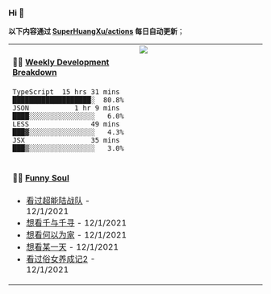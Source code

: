
### Hi 👋

**以下内容通过 <a href="https://github.com/SuperHuangXu/SuperHuangXu/actions" target="_blank">SuperHuangXu/actions</a> 每日自动更新**；

<table width="800px">
<tr>
<td valign="top" width="50%">

#### 🏊‍♂️ <a href="https://gist.github.com/SuperHuangXu/d3e32e70ad1d22b5a3c5e8fc3c67dcc5" target="_blank">Weekly Development Breakdown</a>

```text
TypeScript  15 hrs 31 mins  ███████████████████░  80.8%
JSON           1 hr 9 mins  ████░░░░░░░░░░░░░░░░   6.0%
LESS               49 mins  ███▓░░░░░░░░░░░░░░░░   4.3%
JSX                35 mins  ███▒░░░░░░░░░░░░░░░░   3.0%
```

</td>
<td valign="top" width="50%">
<a href="https://github.com/SuperHuangXu">
  <img align="center" src="https://github-readme-stats.vercel.app/api/top-langs/?username=SuperHuangXu&layout=compact&theme=radical" />
</a>
</td>
</tr>
<tr>
<td valign="top" width="50%">

#### 🤾‍♂️ <a href="https://www.douban.com/people/135404786/" target="_blank">Funny Soul</a>

* <a href='http://movie.douban.com/subject/11026735/' target='_blank'>看过超能陆战队</a> - 12/1/2021
* <a href='http://movie.douban.com/subject/1291561/' target='_blank'>想看千与千寻</a> - 12/1/2021
* <a href='http://movie.douban.com/subject/30170448/' target='_blank'>想看何以为家</a> - 12/1/2021
* <a href='http://movie.douban.com/subject/35312901/' target='_blank'>想看某一天</a> - 12/1/2021
* <a href='http://movie.douban.com/subject/35215517/' target='_blank'>看过俗女养成记2</a> - 12/1/2021

</td>
</tr>
</table>
